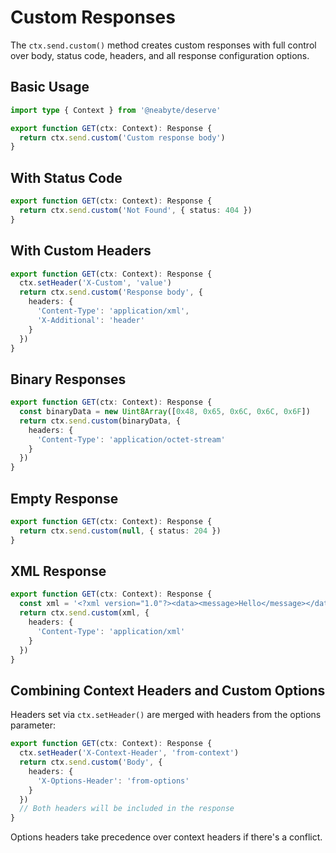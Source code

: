 # Custom Responses

The `ctx.send.custom()` method creates custom responses with full control over body, status code, headers, and all response configuration options.

## Basic Usage

```typescript
import type { Context } from '@neabyte/deserve'

export function GET(ctx: Context): Response {
  return ctx.send.custom('Custom response body')
}
```

## With Status Code

```typescript
export function GET(ctx: Context): Response {
  return ctx.send.custom('Not Found', { status: 404 })
}
```

## With Custom Headers

```typescript
export function GET(ctx: Context): Response {
  ctx.setHeader('X-Custom', 'value')
  return ctx.send.custom('Response body', {
    headers: {
      'Content-Type': 'application/xml',
      'X-Additional': 'header'
    }
  })
}
```

## Binary Responses

```typescript
export function GET(ctx: Context): Response {
  const binaryData = new Uint8Array([0x48, 0x65, 0x6C, 0x6C, 0x6F])
  return ctx.send.custom(binaryData, {
    headers: {
      'Content-Type': 'application/octet-stream'
    }
  })
}
```

## Empty Response

```typescript
export function GET(ctx: Context): Response {
  return ctx.send.custom(null, { status: 204 })
}
```

## XML Response

```typescript
export function GET(ctx: Context): Response {
  const xml = '<?xml version="1.0"?><data><message>Hello</message></data>'
  return ctx.send.custom(xml, {
    headers: {
      'Content-Type': 'application/xml'
    }
  })
}
```

## Combining Context Headers and Custom Options

Headers set via `ctx.setHeader()` are merged with headers from the options parameter:

```typescript
export function GET(ctx: Context): Response {
  ctx.setHeader('X-Context-Header', 'from-context')
  return ctx.send.custom('Body', {
    headers: {
      'X-Options-Header': 'from-options'
    }
  })
  // Both headers will be included in the response
}
```

Options headers take precedence over context headers if there's a conflict.
